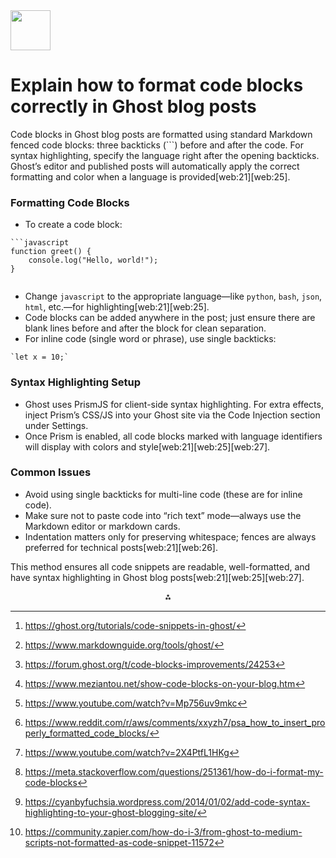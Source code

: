 <img src="https://r2cdn.perplexity.ai/pplx-full-logo-primary-dark%402x.png" style="height:64px;margin-right:32px"/>

# Explain how to format code blocks correctly in Ghost blog posts

Code blocks in Ghost blog posts are formatted using standard Markdown fenced code blocks: three backticks (```) before and after the code. For syntax highlighting, specify the language right after the opening backticks. Ghost’s editor and published posts will automatically apply the correct formatting and color when a language is provided[web:21][web:25].

### Formatting Code Blocks

- To create a code block:

```
```javascript
function greet() {
    console.log("Hello, world!");
}
```

```
```

- Change `javascript` to the appropriate language—like `python`, `bash`, `json`, `html`, etc.—for highlighting[web:21][web:25].
- Code blocks can be added anywhere in the post; just ensure there are blank lines before and after the block for clean separation.
- For inline code (single word or phrase), use single backticks:

```
`let x = 10;`
```


### Syntax Highlighting Setup

- Ghost uses PrismJS for client-side syntax highlighting. For extra effects, inject Prism’s CSS/JS into your Ghost site via the Code Injection section under Settings.
- Once Prism is enabled, all code blocks marked with language identifiers will display with colors and style[web:21][web:25][web:27].


### Common Issues

- Avoid using single backticks for multi-line code (these are for inline code).
- Make sure not to paste code into “rich text” mode—always use the Markdown editor or markdown cards.
- Indentation matters only for preserving whitespace; fences are always preferred for technical posts[web:21][web:26].

This method ensures all code snippets are readable, well-formatted, and have syntax highlighting in Ghost blog posts[web:21][web:25][web:27].
<span style="display:none">[^1][^10][^2][^3][^4][^5][^6][^7][^8][^9]</span>

<div align="center">⁂</div>

[^1]: https://ghost.org/tutorials/code-snippets-in-ghost/

[^2]: https://forum.ghost.org/t/code-blocks-improvements/24253

[^3]: https://www.meziantou.net/show-code-blocks-on-your-blog.htm

[^4]: https://www.youtube.com/watch?v=Mp756uv9mkc

[^5]: https://www.reddit.com/r/aws/comments/xxyzh7/psa_how_to_insert_properly_formatted_code_blocks/

[^6]: https://www.youtube.com/watch?v=2X4PtfL1HKg

[^7]: https://meta.stackoverflow.com/questions/251361/how-do-i-format-my-code-blocks

[^8]: https://cyanbyfuchsia.wordpress.com/2014/01/02/add-code-syntax-highlighting-to-your-ghost-blogging-site/

[^9]: https://community.zapier.com/how-do-i-3/from-ghost-to-medium-scripts-not-formatted-as-code-snippet-11572

[^10]: https://www.markdownguide.org/tools/ghost/

